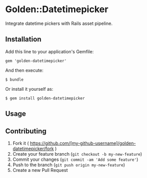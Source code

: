 # Golden::Datetimepicker

Integrate datetime pickers with Rails asset pipeline.

## Installation

Add this line to your application's Gemfile:

    gem 'golden-datetimepicker'

And then execute:

    $ bundle

Or install it yourself as:

    $ gem install golden-datetimepicker

## Usage

## Contributing

1. Fork it ( https://github.com/[my-github-username]/golden-datetimepicker/fork )
2. Create your feature branch (`git checkout -b my-new-feature`)
3. Commit your changes (`git commit -am 'Add some feature'`)
4. Push to the branch (`git push origin my-new-feature`)
5. Create a new Pull Request
